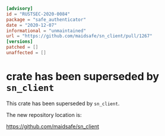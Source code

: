 ```toml
[advisory]
id = "RUSTSEC-2020-0084"
package = "safe_authenticator"
date = "2020-12-07"
informational = "unmaintained"
url = "https://github.com/maidsafe/sn_client/pull/1267"
[versions]
patched = []
unaffected = []
```

# crate has been superseded by `sn_client`

This crate has been superseded by `sn_client`.

The new repository location is:

<https://github.com/maidsafe/sn_client>
